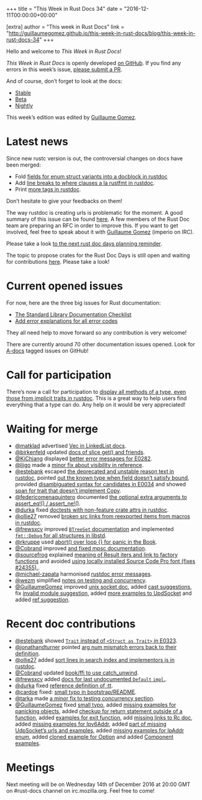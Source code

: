 +++
title = "This Week in Rust Docs 34"
date = "2016-12-11T00:00:00+00:00"

[extra]
author = "This week in Rust Docs"
link = "http://guillaumegomez.github.io/this-week-in-rust-docs/blog/this-week-in-rust-docs-34"
+++
<p>Hello and welcome to <em>This Week in Rust Docs</em>!</p>

<p><em>This Week in Rust Docs</em> is openly developed <a href="https://github.com/GuillaumeGomez/this-week-in-rust-docs">on GitHub</a>.
If you find any errors in this week’s issue, <a href="https://github.com/GuillaumeGomez/this-week-in-rust-docs/pulls">please submit a PR</a>.</p>

<p>And of course, don’t forget to look at the docs:</p>

<ul>
  <li><a href="https://doc.rust-lang.org/">Stable</a></li>
  <li><a href="http://doc.rust-lang.org/beta/">Beta</a></li>
  <li><a href="http://doc.rust-lang.org/nightly/">Nightly</a></li>
</ul>

<p>This week’s edition was edited by <a href="https://github.com/GuillaumeGomez">Guillaume Gomez</a>.</p>

<h1 id="latest-news">Latest news</h1>

<p>Since new rustc version is out, the controversial changes on docs have been merged:</p>

<ul>
  <li>Fold <a href="https://github.com/rust-lang/rust/pull/37728">fields for enum struct variants into a docblock in rustdoc</a></li>
  <li>Add <a href="https://github.com/rust-lang/rust/pull/37190">line breaks to where clauses a la rustfmt in rustdoc</a>.</li>
  <li>Print <a href="https://github.com/rust-lang/rust/pull/37134">more tags in rustdoc</a>.</li>
</ul>

<p>Don’t hesitate to give your feedbacks on them!</p>

<p>The way rustdoc is creating urls is problematic for the moment. A good summary of this issue can be found <a href="https://github.com/rust-lang/rust/issues/36417">here</a>. A few members of the Rust Doc team are preparing an RFC in order to improve this. If you want to get involved, feel free to speak about it with <a href="https://github.com/GuillaumeGomez">Guillaume Gomez</a> (imperio on IRC).</p>

<p>Please take a look <a href="https://users.rust-lang.org/t/reminder-planning-the-next-rust-doc-days/6901">to the next rust doc days planning reminder</a>.</p>

<p>The topic to propose crates for the Rust Doc Days is still open and waiting for contributions <a href="https://users.rust-lang.org/t/call-for-proposals-for-next-rust-doc-days-crates/6685">here</a>. Please take a look!</p>

<h1 id="current-opened-issues">Current opened issues</h1>

<p>For now, here are the three big issues for Rust documentation:</p>

<ul>
  <li><a href="https://github.com/rust-lang/rust/issues/29329">The Standard Library Documentation Checklist</a></li>
  <li><a href="https://github.com/rust-lang/rust/issues/32777">Add error explanations for all error codes</a></li>
</ul>

<p>They all need help to move forward so any contribution is very welcome!</p>

<p>There are currently around 70 other documentation issues opened. Look for <a href="https://github.com/rust-lang/rust/issues?q=is%3Aopen+is%3Aissue+label%3AA-docs">A-docs</a> tagged issues on GitHub!</p>

<h1 id="call-for-participation">Call for participation</h1>

<p>There’s now a call for participation to <a href="https://github.com/rust-lang/rust/issues/33772">display all methods of a type, even those from implicit traits in rustdoc</a>. This is a great way to help users find everything that a type can do. Any help on it would be very appreciated!</p>

<h1 id="waiting-for-merge">Waiting for merge</h1>

<ul>
  <li><a href="https://github.com/matklad">@matklad</a> advertised <a href="https://github.com/rust-lang/rust/pull/38297">Vec in LinkedList docs</a>.</li>
  <li><a href="https://github.com/birkenfeld">@birkenfeld</a> updated <a href="https://github.com/rust-lang/rust/pull/38216">docs of slice get() and friends</a>.</li>
  <li><a href="https://github.com/KiChjang">@KiChjang</a> displayed <a href="https://github.com/rust-lang/rust/pull/38057">better error messages for E0282</a>.</li>
  <li><a href="https://github.com/liigo">@liigo</a> made a <a href="https://github.com/rust-lang/rust/pull/38215">minor fix about visibility in reference</a>.</li>
  <li><a href="https://github.com/estebank">@estebank</a> escaped <a href="https://github.com/rust-lang/rust/pull/38244"> the deprecated and unstable reason text in rustdoc</a>, pointed <a href="https://github.com/rust-lang/rust/pull/38150">out the known type when field doesn’t satisfy bound</a>, provided <a href="https://github.com/rust-lang/rust/pull/38168">disambiguated syntax for candidates in E0034</a> and showed <a href="https://github.com/rust-lang/rust/pull/37493">span for trait that doesn’t implement Copy</a>.</li>
  <li><a href="https://github.com/federicomenaquintero">@federicomenaquintero</a> documented <a href="https://github.com/rust-lang/rust/pull/38247">the optional extra arguments to assert_eq!() / assert_ne!()</a>.</li>
  <li><a href="https://github.com/durka">@durka</a> fixed <a href="https://github.com/rust-lang/rust/pull/38161">doctests with non-feature crate attrs in rustdoc</a>.</li>
  <li><a href="https://github.com/ollie27">@ollie27</a> removed <a href="https://github.com/rust-lang/rust/pull/38264">broken src links from reexported items from macros in rustdoc</a>.</li>
  <li><a href="https://github.com/frewsxcv">@frewsxcv</a> improved <a href="https://github.com/rust-lang/rust/pull/38208"><code class="highlighter-rouge">BTreeSet</code> documentation</a> and implemented <a href="https://github.com/rust-lang/rust/pull/38006"><code class="highlighter-rouge">fmt::Debug</code> for all structures in libstd</a>.</li>
  <li><a href="https://github.com/rkruppe">@rkruppe</a> used <a href="https://github.com/rust-lang/rust/pull/38138">abort() over loop {} for panic in the Book</a>.</li>
  <li><a href="https://github.com/Cobrand">@Cobrand</a> improved <a href="https://github.com/rust-lang/rust/pull/37941">and fixed mpsc documentation</a>.</li>
  <li><a href="https://github.com/sourcefrog">@sourcefrog</a> explained <a href="https://github.com/rust-lang/rust/pull/38158">meaning of Result iters and link to factory functions</a> and avoided <a href="https://github.com/rust-lang/rust/pull/38164">using locally installed Source Code Pro font (fixes #24355).</a>.</li>
  <li><a href="https://github.com/michael-zapata">@michael-zapata</a> harmonised <a href="https://github.com/rust-lang/rust/pull/38179">rustdoc error messages</a>.</li>
  <li><a href="https://github.com/wezm">@wezm</a> simplified <a href="https://github.com/rust-lang/rust/pull/38013">notes on testing and concurrency</a>.</li>
  <li><a href="https://github.com/GuillaumeGomez">@GuillaumeGomez</a> improved <a href="https://github.com/rust-lang/rust/pull/38236">unix socket doc</a>, added <a href="https://github.com/rust-lang/rust/pull/38099">cast suggestions</a>, fix <a href="https://github.com/rust-lang/rust/pull/38255">invalid module suggestion</a>, added <a href="https://github.com/rust-lang/rust/pull/38067">more examples to UpdSocket</a> and added <a href="https://github.com/rust-lang/rust/pull/37658">ref suggestion</a>.</li>
</ul>

<h1 id="recent-doc-contributions">Recent doc contributions</h1>

<ul>
  <li><a href="https://github.com/estebank">@estebank</a> showed <a href="https://github.com/rust-lang/rust/pull/38065"><code class="highlighter-rouge">Trait</code> instead of <code class="highlighter-rouge">&lt;Struct as Trait&gt;</code> in E0323</a>.</li>
  <li><a href="https://github.com/jonathandturner">@jonathandturner</a> pointed <a href="https://github.com/rust-lang/rust/pull/38121">arg num mismatch errors back to their definition</a>.</li>
  <li><a href="https://github.com/ollie27">@ollie27</a> added <a href="https://github.com/rust-lang/rust/pull/38105">sort lines in search index and implementors js in rustdoc</a>.</li>
  <li><a href="https://github.com/Cobrand">@Cobrand</a> updated <a href="https://github.com/rust-lang/rust/pull/38225">book/ffi to use catch_unwind</a>.</li>
  <li><a href="https://github.com/frewsxcv">@frewsxcv</a> added <a href="https://github.com/rust-lang/rust/pull/38186">docs for last undocumented <code class="highlighter-rouge">Default</code> <code class="highlighter-rouge">impl</code>.</a>.</li>
  <li><a href="https://github.com/durka">@durka</a> fixed <a href="https://github.com/rust-lang/rust/pull/38163">reference definition of :tt</a>.</li>
  <li><a href="https://github.com/cardoe">@cardoe</a> fixed: <a href="https://github.com/rust-lang/rust/pull/38073">small typo in bootstrap/README</a>.</li>
  <li><a href="https://github.com/tarka">@tarka</a> made <a href="https://github.com/rust-lang/rust/pull/38112">a minor fix to testing concurrency section</a>.</li>
  <li><a href="https://github.com/GuillaumeGomez">@GuillaumeGomez</a> fixed <a href="https://github.com/rust-lang/rust/pull/38153">small typo</a>, added <a href="https://github.com/rust-lang/rust/pull/38123">missing examples for panicking objects</a>, added <a href="https://github.com/rust-lang/rust/pull/37780">checkup for return statement outside of a function</a>, added <a href="https://github.com/rust-lang/rust/pull/38151">examples for exit function</a>, add <a href="https://github.com/rust-lang/rust/pull/38189">missing links to Rc doc</a>, added <a href="https://github.com/rust-lang/rust/pull/37859">missing examples for Ipv6Addr</a>, added <a href="https://github.com/rust-lang/rust/pull/38020">part of missing UdpSocket’s urls and examples</a>, added <a href="https://github.com/rust-lang/rust/pull/38077">missing examples for IpAddr enum</a>, added <a href="https://github.com/rust-lang/rust/pull/38090">cloned example for Option</a> and added <a href="https://github.com/rust-lang/rust/pull/38141">Component examples</a>.</li>
</ul>

<h1 id="meetings">Meetings</h1>

<p>Next meeting will be on Wednesday 14th of December 2016 at 20:00 GMT on #rust-docs channel on irc.mozilla.org. Feel free to come!</p>